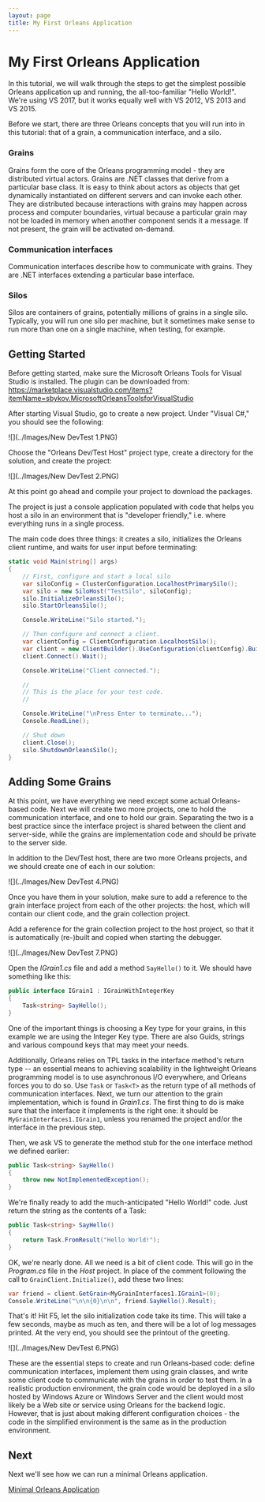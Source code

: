 ```yaml
---
layout: page
title: My First Orleans Application
---
```


# My First Orleans Application

In this tutorial, we will walk through the steps to get the simplest possible Orleans application up and running, the all-too-familiar "Hello World!".
We're using VS 2017, but it works equally well with VS 2012, VS 2013 and VS 2015.

Before we start, there are three Orleans concepts that you will run into in this tutorial: that of a grain, a communication interface, and a silo.

### Grains
Grains form the core of the Orleans programming model - they are distributed virtual actors.
Grains are .NET classes that derive from a particular base class.
It is easy to think about actors as objects that get dynamically instantiated on different servers and can invoke each other.
They are distributed because interactions with grains may happen across process and computer boundaries, virtual because a particular grain may not be loaded in memory when another component sends it a message.
If not present, the grain will be activated on-demand.

### Communication interfaces
Communication interfaces describe how to communicate with grains.
They are .NET interfaces extending a particular base interface.

### Silos
Silos are containers of grains, potentially millions of grains in a single silo.
Typically, you will run one silo per machine, but it sometimes make sense to run more than one on a single machine, when testing, for example.

## Getting Started

Before getting started, make sure the Microsoft Orleans Tools for Visual Studio is installed. The plugin can be downloaded from:
https://marketplace.visualstudio.com/items?itemName=sbykov.MicrosoftOrleansToolsforVisualStudio

After starting Visual Studio, go to create a new project.
Under "Visual C#," you should see the following:

![](../Images/New DevTest 1.PNG)

Choose the "Orleans Dev/Test Host" project type, create a directory for the solution, and create the project:

![](../Images/New DevTest 2.PNG)

At this point go ahead and compile your project to download the packages.

The project is just a console application populated with code that helps you host a silo in an environment that is "developer friendly," i.e. where everything runs in a single process.

The main code does three things: it creates a silo, initializes the Orleans client runtime, and waits for user input before terminating:


``` csharp
static void Main(string[] args)
{
    // First, configure and start a local silo
    var siloConfig = ClusterConfiguration.LocalhostPrimarySilo();
    var silo = new SiloHost("TestSilo", siloConfig);
    silo.InitializeOrleansSilo();
    silo.StartOrleansSilo();

    Console.WriteLine("Silo started.");

    // Then configure and connect a client.
    var clientConfig = ClientConfiguration.LocalhostSilo();
    var client = new ClientBuilder().UseConfiguration(clientConfig).Build();
    client.Connect().Wait();

    Console.WriteLine("Client connected.");

    //
    // This is the place for your test code.
    //

    Console.WriteLine("\nPress Enter to terminate...");
    Console.ReadLine();

    // Shut down
    client.Close();
    silo.ShutdownOrleansSilo();
}
```

## Adding Some Grains

At this point, we have everything we need except some actual Orleans-based code.
Next we will create two more projects, one to hold the communication interface, and one to hold our grain.
Separating the two is a best practice since the interface project is shared between the client and server-side, while the grains are implementation code and should be private to the server side.

In addition to the Dev/Test host, there are two more Orleans projects, and we should create one of each in our solution:

![](../Images/New DevTest 4.PNG)

Once you have them in your solution, make sure to add a reference to the grain interface project from each of the other projects: the host, which will contain our client code, and the grain collection project.

Add a reference for the grain collection project to the host project, so that it is automatically (re-)built and copied when starting the debugger.

![](../Images/New DevTest 7.PNG)

Open the _IGrain1.cs_ file and add a method `SayHello()` to it.
We should have something like this:


``` csharp
public interface IGrain1 : IGrainWithIntegerKey
{
    Task<string> SayHello();
}
```


One of the important things is choosing a Key type for your grains, in this example we are using the Integer Key type.  There are also Guids, strings and various compound keys that may meet your needs.

Additionally, Orleans relies on TPL tasks in the interface method's return type -- an essential means to achieving scalability in the lightweight Orleans programming model is to use asynchronous I/O everywhere, and Orleans forces you to do so.
Use `Task` or `Task<T>` as the return type of all methods of communication interfaces.
Next, we turn our attention to the grain implementation, which is found in _Grain1.cs_. The first thing to do is make sure that the interface it implements is the right one: it should be `MyGrainInterfaces1.IGrain1`, unless you renamed the project and/or the interface in the previous step.

Then, we ask VS to generate the method stub for the one interface method we defined earlier:

``` csharp
public Task<string> SayHello()
{
    throw new NotImplementedException();
}
```


We're finally ready to add the much-anticipated "Hello World!" code.
Just return the string as the contents of a Task:


``` csharp
public Task<string> SayHello()
{
    return Task.FromResult("Hello World!");
}
```

OK, we're nearly done.
All we need is a bit of client code. This will go in the _Program.cs_ file in the _Host_ project.
In place of the comment following the call to `GrainClient.Initialize()`, add these two lines:


``` csharp
var friend = client.GetGrain<MyGrainInterfaces1.IGrain1>(0);
Console.WriteLine("\n\n{0}\n\n", friend.SayHello().Result);
```


That's it!
Hit F5, let the silo initialization code take its time.
This will take a few seconds, maybe as much as ten, and there will be a lot of log messages printed.
At the very end, you should see the printout of the greeting.

![](../Images/New DevTest 6.PNG)

These are the essential steps to create and run Orleans-based code: define communication interfaces, implement them using grain classes, and write some client code to communicate with the grains in order to test them.
In a realistic production environment, the grain code would be deployed in a silo hosted by Windows Azure or Windows Server and the client would most likely be a Web site or service using Orleans for the backend logic.
However, that is just about making different configuration choices - the code in the simplified environment is the same as in the production environment.

## Next

Next we'll see how we can run a minimal Orleans application.

[Minimal Orleans Application](Minimal-Orleans-Application.md)
